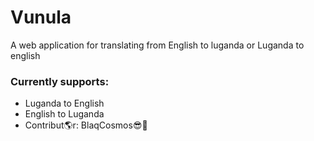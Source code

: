 # Vunula
A web application for translating from English to luganda or Luganda to english

### Currently supports:
* Luganda to English
* English to Luganda
* Contribut🌎r: BlaqCosmos😎🤟
